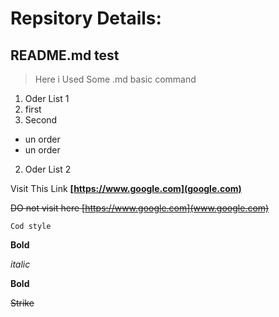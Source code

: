# Repsitory Details:
## README.md test

> Here i Used Some .md basic command

1. Oder List 1
 1. first
 2. Second

* un order
* un order


2. Oder List 2

Visit This Link **[https://www.google.com](google.com)**

~~DO not visit here [https://www.google.com](www.google.com)~~

` Cod style `

__Bold__

*italic*

**Bold**

~~Strike~~
